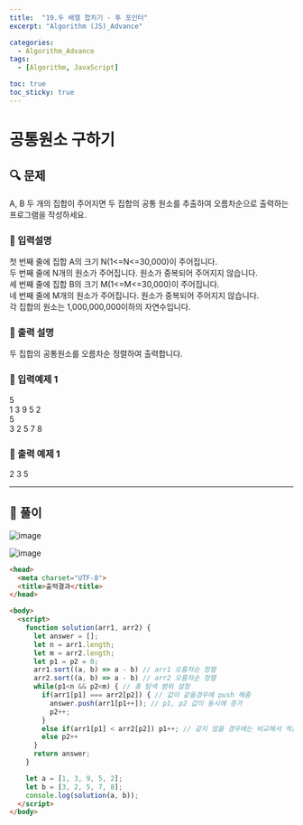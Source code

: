 ```yaml
---
title:  "19.두 배열 합치기 - 투 포인터"
excerpt: "Algorithm (JS)_Advance"

categories:
  - Algorithm_Advance
tags:
  - [Algorithm, JavaScript]

toc: true
toc_sticky: true
---
```



# 공통원소 구하기

##  🔍 문제 
A, B 두 개의 집합이 주어지면 두 집합의 공통 원소를 추출하여 오름차순으로 출력하는 프로그램을 작성하세요.


### 🔹 입력설명
첫 번째 줄에 집합 A의 크기 N(1<=N<=30,000)이 주어집니다.  
두 번째 줄에 N개의 원소가 주어집니다. 원소가 중복되어 주어지지 않습니다.  
세 번째 줄에 집합 B의 크기 M(1<=M<=30,000)이 주어집니다.  
네 번째 줄에 M개의 원소가 주어집니다. 원소가 중복되어 주어지지 않습니다.  
각 집합의 원소는 1,000,000,000이하의 자연수입니다.  

### 🔹 출력 설명
두 집합의 공통원소를 오름차순 정렬하여 출력합니다.

### 🔹 입력예제 1
5  
1 3 9 5 2  
5  
3 2 5 7 8  

### 🔹 출력 예제 1
2 3 5


----

##  📌 풀이

![image](https://user-images.githubusercontent.com/28912774/117089226-d2976d80-ad8f-11eb-8789-50f2784aa36c.png)

![image](https://user-images.githubusercontent.com/28912774/117089259-e5aa3d80-ad8f-11eb-9a94-352e4dfab405.png)

```html
<head>
  <meta charset="UTF-8">
  <title>출력결과</title>
</head>

<body>
  <script>
    function solution(arr1, arr2) {
      let answer = [];
      let n = arr1.length;
      let m = arr2.length;
      let p1 = p2 = 0;
      arr1.sort((a, b) => a - b) // arr1 오름차순 정렬
      arr2.sort((a, b) => a - b) // arr2 오름차순 정렬
      while(p1<n && p2<m) { // 총 탐색 범위 설정
        if(arr1[p1] === arr2[p2]) { // 값이 같을경우에 push 해줌
          answer.push(arr1[p1++]); // p1, p2 값이 동시에 증가
          p2++;
        }
        else if(arr1[p1] < arr2[p2]) p1++; // 같지 않을 경우에는 비교해서 작은값이 ++
        else p2++
      }
      return answer;
    }

    let a = [1, 3, 9, 5, 2];
    let b = [3, 2, 5, 7, 8];
    console.log(solution(a, b));
  </script>
</body>
```
